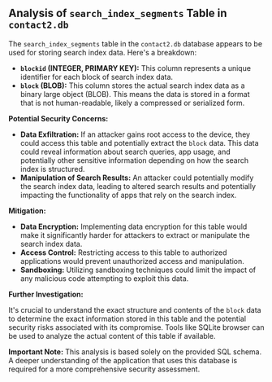 ##  Analysis of `search_index_segments` Table in `contact2.db`

The `search_index_segments` table in the `contact2.db` database appears to be used for storing search index data. Here's a breakdown:

* **`blockid` (INTEGER, PRIMARY KEY):** This column represents a unique identifier for each block of search index data. 
* **`block` (BLOB):** This column stores the actual search index data as a binary large object (BLOB). This means the data is stored in a format that is not human-readable, likely a compressed or serialized form.

**Potential Security Concerns:**

* **Data Exfiltration:** If an attacker gains root access to the device, they could access this table and potentially extract the `block` data. This data could reveal information about search queries, app usage, and potentially other sensitive information depending on how the search index is structured.
* **Manipulation of Search Results:**  An attacker could potentially modify the search index data, leading to altered search results and potentially impacting the functionality of apps that rely on the search index.

**Mitigation:**

* **Data Encryption:**  Implementing data encryption for this table would make it significantly harder for attackers to extract or manipulate the search index data.
* **Access Control:**  Restricting access to this table to authorized applications would prevent unauthorized access and manipulation.
* **Sandboxing:** Utilizing sandboxing techniques could limit the impact of any malicious code attempting to exploit this data.

**Further Investigation:**

It's crucial to understand the exact structure and contents of the `block` data to determine the exact information stored in this table and the potential security risks associated with its compromise.  Tools like SQLite browser can be used to analyze the actual content of this table if available.

**Important Note:** This analysis is based solely on the provided SQL schema. A deeper understanding of the application that uses this database is required for a more comprehensive security assessment. 
